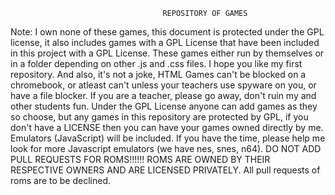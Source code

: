 								      REPOSITORY OF GAMES 
Note: I own none of these games, this document is protected under the GPL license, it also includes games with a GPL License that have been included in this project with a GPL License.
These games either run by themselves or in a folder depending on other .js and .css files.
I hope you like my first repository.
And also, it's not a joke, HTML Games can't be blocked on a chromebook, or atleast can't unless your teachers use spyware on you, or have a file blocker.
If you are a teacher, please go away, don't ruin my and other students fun.
Under the GPL License anyone can add games as they so choose, but any games in this repository are protected by GPL, if you don't have a LICENSE then you can have your games owned directly by me.
Emulators (JavaScript) will be included. If you have the time, please help me look for more Javascript emulators (we have nes, snes, n64).
DO NOT ADD PULL REQUESTS FOR ROMS!!!!!!
ROMS ARE OWNED BY THEIR RESPECTIVE OWNERS AND ARE LICENSED PRIVATELY.
All pull requests of roms are to be declined.
